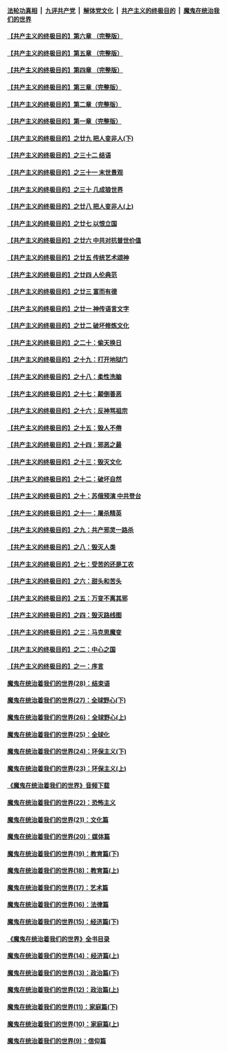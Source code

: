 ####  [法轮功真相](../../../../basic/blob/master/README.md?t=04092330) &nbsp;|&nbsp; [九评共产党](../../../../9ping.md/blob/master/README.md?t=04092330) &nbsp;|&nbsp; [解体党文化](../../../../jtdwh.md/blob/master/README.md?t=04092330)  &nbsp;|&nbsp; [共产主义的终极目的](../../../../gczydzjmd.md/blob/master/README.md?t=04092330) &nbsp;|&nbsp; [魔鬼在统治我们的世界](../../../../mgztzwmdsj.md/blob/master/README.md?t=04092330) 

#### [【共产主义的终极目的】第六章 （完整版）](../pages/nsc422/n11428913.md?t=04092330) 

#### [【共产主义的终极目的】第五章 （完整版）](../pages/nsc422/n11428912.md?t=04092330) 

#### [【共产主义的终极目的】第四章 （完整版）](../pages/nsc422/n11428907.md?t=04092330) 

#### [【共产主义的终极目的】第三章（完整版）](../pages/nsc422/n11428848.md?t=04092330) 

#### [【共产主义的终极目的】第二章（完整版）](../pages/nsc422/n11428831.md?t=04092330) 

#### [【共产主义的终极目的】第一章（完整版）](../pages/nsc422/n11417651.md?t=04092330) 

#### [【共产主义的终极目的】之廿九 把人变非人(下)](../pages/nsc422/n11344140.md?t=04092330) 

#### [【共产主义的终极目的】之三十二 结语](../pages/nsc422/n11360535.md?t=04092330) 

#### [【共产主义的终极目的】之三十一 末世景观](../pages/nsc422/n11351129.md?t=04092330) 

#### [【共产主义的终极目的】之三十 几成狼世界](../pages/nsc422/n11348280.md?t=04092330) 

#### [【共产主义的终极目的】之廿八 把人变非人(上)](../pages/nsc422/n11340492.md?t=04092330) 

#### [【共产主义的终极目的】之廿七 以恨立国](../pages/nsc422/n11336944.md?t=04092330) 

#### [【共产主义的终极目的】之廿六 中共对抗普世价值](../pages/nsc422/n11324785.md?t=04092330) 

#### [【共产主义的终极目的】之廿五 传统艺术颂神](../pages/nsc422/n11296396.md?t=04092330) 

#### [【共产主义的终极目的】之廿四 人伦典范](../pages/nsc422/n11296397.md?t=04092330) 

#### [【共产主义的终极目的】之廿三 富而有德](../pages/nsc422/n11283598.md?t=04092330) 

#### [【共产主义的终极目的】之廿一 神传语言文字](../pages/nsc422/n11263265.md?t=04092330) 

#### [【共产主义的终极目的】之廿二 破坏修炼文化](../pages/nsc422/n11245728.md?t=04092330) 

#### [【共产主义的终极目的】之二十：偷天换日](../pages/nsc422/n11238846.md?t=04092330) 

#### [【共产主义的终极目的】之十九：打开地狱门](../pages/nsc422/n11206376.md?t=04092330) 

#### [【共产主义的终极目的】之十八：柔性洗脑](../pages/nsc422/n11199994.md?t=04092330) 

#### [【共产主义的终极目的】之十七：颠倒善恶](../pages/nsc422/n11179782.md?t=04092330) 

#### [【共产主义的终极目的】之十六：反神骂祖宗](../pages/nsc422/n11166798.md?t=04092330) 

#### [【共产主义的终极目的】之十五：毁人不倦](../pages/nsc422/n11166792.md?t=04092330) 

#### [【共产主义的终极目的】之十四：邪恶之最](../pages/nsc422/n11150249.md?t=04092330) 

#### [【共产主义的终极目的】之十三：毁灭文化](../pages/nsc422/n11135227.md?t=04092330) 

#### [【共产主义的终极目的】之十二：破坏自然](../pages/nsc422/n11135214.md?t=04092330) 

#### [【共产主义的终极目的】之十：苏俄预演 中共登台](../pages/nsc422/n11118424.md?t=04092330) 

#### [【共产主义的终极目的】之十一：屠杀精英](../pages/nsc422/n11118442.md?t=04092330) 

#### [【共产主义的终极目的】之九：共产邪灵一路杀](../pages/nsc422/n11114139.md?t=04092330) 

#### [【共产主义的终极目的】之八：毁灭人类](../pages/nsc422/n11108503.md?t=04092330) 

#### [【共产主义的终极目的】之七：受苦的还是工农](../pages/nsc422/n11101809.md?t=04092330) 

#### [【共产主义的终极目的】之六：甜头和苦头](../pages/nsc422/n11096971.md?t=04092330) 

#### [【共产主义的终极目的】之五：万变不离其邪](../pages/nsc422/n11091285.md?t=04092330) 

#### [【共产主义的终极目的】之四：毁灭路线图](../pages/nsc422/n11086284.md?t=04092330) 

#### [【共产主义的终极目的】之三：马克思魔变](../pages/nsc422/n11061941.md?t=04092330) 

#### [【共产主义的终极目的】之二：中心之国](../pages/nsc422/n11047728.md?t=04092330) 

#### [【共产主义的终极目的】之一：序言](../pages/nsc422/n11086077.md?t=04092330) 

#### [魔鬼在统治着我们的世界(28)：结束语](../pages/nsc422/n10936246.md?t=04092330) 

#### [魔鬼在统治着我们的世界(27)：全球野心(下)](../pages/nsc422/n10928319.md?t=04092330) 

#### [魔鬼在统治着我们的世界(26)：全球野心(上)](../pages/nsc422/n10900318.md?t=04092330) 

#### [魔鬼在统治着我们的世界(25)：全球化](../pages/nsc422/n10788205.md?t=04092330) 

#### [魔鬼在统治着我们的世界(24)：环保主义(下)](../pages/nsc422/n10695307.md?t=04092330) 

#### [魔鬼在统治着我们的世界(23)：环保主义(上)](../pages/nsc422/n10688613.md?t=04092330) 

#### [《魔鬼在统治着我们的世界》音频下载](../pages/nsc422/n10635553.md?t=04092330) 

#### [魔鬼在统治着我们的世界(22)：恐怖主义](../pages/nsc422/n10614727.md?t=04092330) 

#### [魔鬼在统治着我们的世界(21)：文化篇](../pages/nsc422/n10597706.md?t=04092330) 

#### [魔鬼在统治着我们的世界(20)：媒体篇](../pages/nsc422/n10586579.md?t=04092330) 

#### [魔鬼在统治着我们的世界(19)：教育篇(下)](../pages/nsc422/n10564808.md?t=04092330) 

#### [魔鬼在统治着我们的世界(18)：教育篇(上)](../pages/nsc422/n10526970.md?t=04092330) 

#### [魔鬼在统治着我们的世界(17)：艺术篇](../pages/nsc422/n10499093.md?t=04092330) 

#### [魔鬼在统治着我们的世界(16)：法律篇](../pages/nsc422/n10485969.md?t=04092330) 

#### [魔鬼在统治着我们的世界(15)：经济篇(下)](../pages/nsc422/n10469975.md?t=04092330) 

#### [《魔鬼在统治着我们的世界》全书目录](../pages/nsc422/n10464261.md?t=04092330) 

#### [魔鬼在统治着我们的世界(14)：经济篇(上)](../pages/nsc422/n10457370.md?t=04092330) 

#### [魔鬼在统治着我们的世界(13)：政治篇(下)](../pages/nsc422/n10448270.md?t=04092330) 

#### [魔鬼在统治着我们的世界(12)：政治篇(上)](../pages/nsc422/n10444576.md?t=04092330) 

#### [魔鬼在统治着我们的世界(11)：家庭篇(下)](../pages/nsc422/n10440961.md?t=04092330) 

#### [魔鬼在统治着我们的世界(10)：家庭篇(上)](../pages/nsc422/n10435448.md?t=04092330) 

#### [魔鬼在统治着我们的世界(9)：信仰篇](../pages/nsc422/n10432159.md?t=04092330) 

